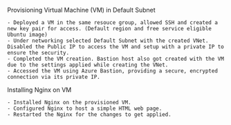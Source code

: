 Provisioning Virtual Machine (VM) in Default Subnet

    - Deployed a VM in the same resouce group, allowed SSH and created a new key pair for access. (Default region and free service eligible Ubuntu image)
    - Under networking selected Default Subnet with the created VNet. Disabled the Public IP to access the VM and setup with a private IP to ensure the security.
    - Completed the VM creation. Bastion host also got created with the VM due to the settings applied while creating the VNet.
    - Accessed the VM using Azure Bastion, providing a secure, encrypted connection via its private IP.

Installing Nginx on VM

    - Installed Nginx on the provisioned VM.
    - Configured Nginx to host a simple HTML web page.
    - Restarted the Nginx for the changes to get applied.
